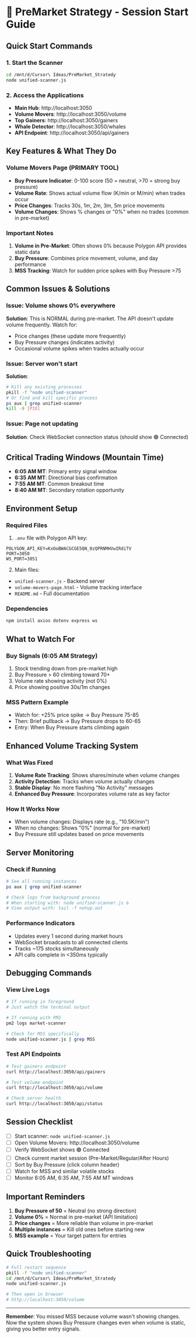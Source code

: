 # 🚀 PreMarket Strategy - Session Start Guide

## Quick Start Commands

### 1. Start the Scanner
```bash
cd /mnt/d/Cursor\ Ideas/PreMarket_Stratedy
node unified-scanner.js
```

### 2. Access the Applications
- **Main Hub**: http://localhost:3050
- **Volume Movers**: http://localhost:3050/volume
- **Top Gainers**: http://localhost:3050/gainers
- **Whale Detector**: http://localhost:3050/whales
- **API Endpoint**: http://localhost:3050/api/gainers

## Key Features & What They Do

### Volume Movers Page (PRIMARY TOOL)
- **Buy Pressure Indicator**: 0-100 score (50 = neutral, >70 = strong buy pressure)
- **Volume Rate**: Shows actual volume flow (K/min or M/min) when trades occur
- **Price Changes**: Tracks 30s, 1m, 2m, 3m, 5m price movements
- **Volume Changes**: Shows % changes or "0%" when no trades (common in pre-market)

### Important Notes
1. **Volume in Pre-Market**: Often shows 0% because Polygon API provides static data
2. **Buy Pressure**: Combines price movement, volume, and day performance
3. **MSS Tracking**: Watch for sudden price spikes with Buy Pressure >75

## Common Issues & Solutions

### Issue: Volume shows 0% everywhere
**Solution**: This is NORMAL during pre-market. The API doesn't update volume frequently. Watch for:
- Price changes (these update more frequently)
- Buy Pressure changes (indicates activity)
- Occasional volume spikes when trades actually occur

### Issue: Server won't start
**Solution**:
```bash
# Kill any existing processes
pkill -f "node unified-scanner"
# Or find and kill specific process
ps aux | grep unified-scanner
kill -9 [PID]
```

### Issue: Page not updating
**Solution**: Check WebSocket connection status (should show 🟢 Connected)

## Critical Trading Windows (Mountain Time)
- **6:05 AM MT**: Primary entry signal window
- **6:35 AM MT**: Directional bias confirmation
- **7:55 AM MT**: Common breakout time
- **8:40 AM MT**: Secondary rotation opportunity

## Environment Setup

### Required Files
1. `.env` file with Polygon API key:
```
POLYGON_API_KEY=KxOoBWACGCGE5QN_0zQPRNMHVwIRdiTV
PORT=3050
WS_PORT=3051
```

2. Main files:
- `unified-scanner.js` - Backend server
- `volume-movers-page.html` - Volume tracking interface
- `README.md` - Full documentation

### Dependencies
```bash
npm install axios dotenv express ws
```

## What to Watch For

### Buy Signals (6:05 AM Strategy)
1. Stock trending down from pre-market high
2. Buy Pressure > 60 climbing toward 70+
3. Volume rate showing activity (not 0%)
4. Price showing positive 30s/1m changes

### MSS Pattern Example
- Watch for: +25% price spike → Buy Pressure 75-85
- Then: Brief pullback → Buy Pressure drops to 60-65
- Entry: When Buy Pressure starts climbing again

## Enhanced Volume Tracking System

### What Was Fixed
1. **Volume Rate Tracking**: Shows shares/minute when volume changes
2. **Activity Detection**: Tracks when volume actually changes
3. **Stable Display**: No more flashing "No Activity" messages
4. **Enhanced Buy Pressure**: Incorporates volume rate as key factor

### How It Works Now
- When volume changes: Displays rate (e.g., "10.5K/min")
- When no changes: Shows "0%" (normal for pre-market)
- Buy Pressure still updates based on price movements

## Server Monitoring

### Check if Running
```bash
# See all running instances
ps aux | grep unified-scanner

# Check logs from background process
# When starting with: node unified-scanner.js &
# View output with: tail -f nohup.out
```

### Performance Indicators
- Updates every 1 second during market hours
- WebSocket broadcasts to all connected clients
- Tracks ~175 stocks simultaneously
- API calls complete in <350ms typically

## Debugging Commands

### View Live Logs
```bash
# If running in foreground
# Just watch the terminal output

# If running with PM2
pm2 logs market-scanner

# Check for MSS specifically
node unified-scanner.js | grep MSS
```

### Test API Endpoints
```bash
# Test gainers endpoint
curl http://localhost:3050/api/gainers

# Test volume endpoint
curl http://localhost:3050/api/volume

# Check server health
curl http://localhost:3050/api/status
```

## Session Checklist

- [ ] Start scanner: `node unified-scanner.js`
- [ ] Open Volume Movers: http://localhost:3050/volume
- [ ] Verify WebSocket shows 🟢 Connected
- [ ] Check current market session (Pre-Market/Regular/After Hours)
- [ ] Sort by Buy Pressure (click column header)
- [ ] Watch for MSS and similar volatile stocks
- [ ] Monitor 6:05 AM, 6:35 AM, 7:55 AM MT windows

## Important Reminders

1. **Buy Pressure of 50** = Neutral (no strong direction)
2. **Volume 0%** = Normal in pre-market (API limitation)
3. **Price changes** = More reliable than volume in pre-market
4. **Multiple instances** = Kill old ones before starting new
5. **MSS example** = Your target pattern for entries

## Quick Troubleshooting

```bash
# Full restart sequence
pkill -f "node unified-scanner"
cd /mnt/d/Cursor\ Ideas/PreMarket_Stratedy
node unified-scanner.js

# Then open in browser
# http://localhost:3050/volume
```

---

**Remember**: You missed MSS because volume wasn't showing changes. Now the system shows Buy Pressure changes even when volume is static, giving you better entry signals.